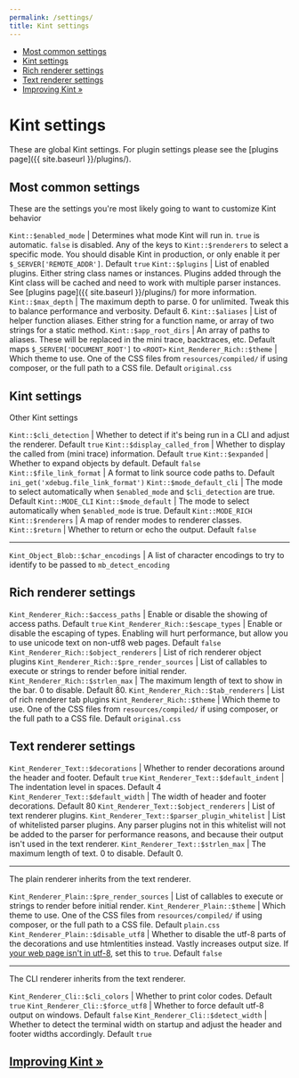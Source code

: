 ```yaml
---
permalink: /settings/
title: Kint settings
---
```


<div id="leftmenu" class="col-sm-4 col-md-3 hidden-xs">
<ul class="nav nav-list side-navigation" data-spy="affix" data-offset-top="{{ site.affix_offset }}">
    <li><a href="#common">Most common settings</a></li>
    <li><a href="#kint">Kint settings</a></li>
    <li><a href="#rich">Rich renderer settings</a></li>
    <li><a href="#text">Text renderer settings</a></li>
    <li><a href="{{ site.baseurl }}/contrib/">Improving Kint &raquo;</a></li>
</ul>
</div>
<div class="col-sm-8 col-md-9" markdown="1">

# Kint settings

These are global Kint settings. For plugin settings please see the [plugins page]({{ site.baseurl }}/plugins/).

<section id="common" markdown="1">

## Most common settings

These are the settings you're most likely going to want to customize Kint behavior

`Kint::$enabled_mode` | Determines what mode Kint will run in. `true` is automatic. `false` is disabled. Any of the keys to `Kint::$renderers` to select a specific mode. You should disable Kint in production, or only enable it per `$_SERVER['REMOTE_ADDR']`. Default `true`
`Kint::$plugins` | List of enabled plugins. Either string class names or instances. Plugins added through the Kint class will be cached and need to work with multiple parser instances. See [plugins page]({{ site.baseurl }}/plugins/) for more information.
`Kint::$max_depth` | The maximum depth to parse. 0 for unlimited. Tweak this to balance performance and verbosity. Default 6.
`Kint::$aliases` | List of helper function aliases. Either string for a function name, or array of two strings for a static method.
`Kint::$app_root_dirs` | An array of paths to aliases. These will be replaced in the mini trace, backtraces, etc. Default maps `$_SERVER['DOCUMENT_ROOT']` to `<ROOT>`
`Kint_Renderer_Rich::$theme` | Which theme to use. One of the CSS files from `resources/compiled/` if using composer, or the full path to a CSS file. Default `original.css`

</section>
<section id="kint" markdown="1">

## Kint settings

Other Kint settings

`Kint::$cli_detection` | Whether to detect if it's being run in a CLI and adjust the renderer. Default `true`
`Kint::$display_called_from` | Whether to display the called from (mini trace) information. Default `true`
`Kint::$expanded` | Whether to expand objects by default. Default `false`
`Kint::$file_link_format` | A format to link source code paths to. Default `ini_get('xdebug.file_link_format')`
`Kint::$mode_default_cli` | The mode to select automatically when `$enabled_mode` and `$cli_detection` are true. Default `Kint::MODE_CLI`
`Kint::$mode_default` | The mode to select automatically when `$enabled_mode` is true. Default `Kint::MODE_RICH`
`Kint::$renderers` | A map of render modes to renderer classes.
`Kint::$return` | Whether to return or echo the output. Default `false`

---

`Kint_Object_Blob::$char_encodings` | A list of character encodings to try to identify to be passed to `mb_detect_encoding`

</section>
<section id="rich" markdown="1">

## Rich renderer settings

`Kint_Renderer_Rich::$access_paths` | Enable or disable the showing of access paths. Default `true`
`Kint_Renderer_Rich::$escape_types` | Enable or disable the escaping of types. Enabling will hurt performance, but allow you to use unicode text on non-utf8 web pages. Default `false`
`Kint_Renderer_Rich::$object_renderers` | List of rich renderer object plugins
`Kint_Renderer_Rich::$pre_render_sources` | List of callables to execute or strings to render before initial render.
`Kint_Renderer_Rich::$strlen_max` | The maximum length of text to show in the bar. 0 to disable. Default 80.
`Kint_Renderer_Rich::$tab_renderers` | List of rich renderer tab plugins
`Kint_Renderer_Rich::$theme` | Which theme to use. One of the CSS files from `resources/compiled/` if using composer, or the full path to a CSS file. Default `original.css`

</section>
<section id="text" markdown="1">

## Text renderer settings

`Kint_Renderer_Text::$decorations` | Whether to render decorations around the header and footer. Default `true`
`Kint_Renderer_Text::$default_indent` | The indentation level in spaces. Default 4
`Kint_Renderer_Text::$default_width` | The width of header and footer decorations. Default 80
`Kint_Renderer_Text::$object_renderers` | List of text renderer plugins.
`Kint_Renderer_Text::$parser_plugin_whitelist` | List of whitelisted parser plugins. Any parser plugins not in this whitelist will not be added to the parser for performance reasons, and because their output isn't used in the text renderer.
`Kint_Renderer_Text::$strlen_max` | The maximum length of text. 0 to disable. Default 0.

---

The plain renderer inherits from the text renderer.

`Kint_Renderer_Plain::$pre_render_sources` | List of callables to execute or strings to render before initial render.
`Kint_Renderer_Plain::$theme` | Which theme to use. One of the CSS files from `resources/compiled/` if using composer, or the full path to a CSS file. Default `plain.css`
`Kint_Renderer_Plain::$disable_utf8` | Whether to disable the utf-8 parts of the decorations and use htmlentities instead. Vastly increases output size. If <a href="http://utf8everywhere.org/" target="_blank">your web page isn't in utf-8</a>, set this to `true`. Default `false`

---

The CLI renderer inherits from the text renderer.

`Kint_Renderer_Cli::$cli_colors` | Whether to print color codes. Default `true`
`Kint_Renderer_Cli::$force_utf8` | Whether to force default utf-8 output on windows. Default `false`
`Kint_Renderer_Cli::$detect_width` | Whether to detect the terminal width on startup and adjust the header and footer widths accordingly. Default `true`

</section>

<h2><a href="{{ site.baseurl }}/contrib/">Improving Kint &raquo;</a></h2>

</div>
